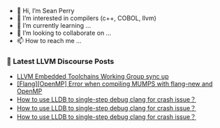 - 👋 Hi, I’m Sean Perry
- 👀 I’m interested in compilers (c++, COBOL, llvm)
- 🌱 I’m currently learning ...
- 💞️ I’m looking to collaborate on ...
- 📫 How to reach me ...

<!---
s66perry/s66perry is a ✨ special ✨ repository because its `README.md` (this file) appears on your GitHub profile.
You can click the Preview link to take a look at your changes.
--->
### 📕 Latest LLVM Discourse Posts

<!-- DISCOURSE-LLVM:START -->
- [LLVM Embedded Toolchains Working Group sync up](https://discourse.llvm.org/t/llvm-embedded-toolchains-working-group-sync-up/63270?page=4#post_66)
- [[Flang][OpenMP] Error when compiling MUMPS with flang-new and OpenMP](https://discourse.llvm.org/t/flang-openmp-error-when-compiling-mumps-with-flang-new-and-openmp/79162#post_4)
- [How to use LLDB to single-step debug clang for crash issue？](https://discourse.llvm.org/t/how-to-use-lldb-to-single-step-debug-clang-for-crash-issue/79173#post_4)
- [How to use LLDB to single-step debug clang for crash issue？](https://discourse.llvm.org/t/how-to-use-lldb-to-single-step-debug-clang-for-crash-issue/79173#post_3)
- [How to use LLDB to single-step debug clang for crash issue？](https://discourse.llvm.org/t/how-to-use-lldb-to-single-step-debug-clang-for-crash-issue/79173#post_2)
<!-- DISCOURSE-LLVM:END -->
